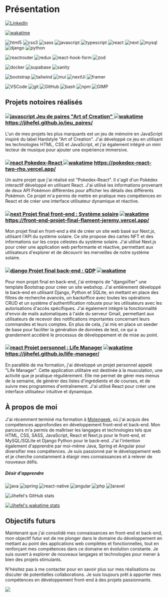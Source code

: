 # Présentation

[![LinkedIn](https://img.shields.io/badge/-LinkedIn-0A66C2?logo=LinkedIn&logoColor=white&style=flat)](https://www.linkedin.com/in/jfljflament/)

[![wakatime](https://wakatime.com/badge/user/c61c0565-ed7c-4256-bf44-388266fed5fb.svg)](https://wakatime.com/@c61c0565-ed7c-4256-bf44-388266fed5fb)

![html5](https://img.shields.io/badge/-HTML-E34F26?logo=HTML5&logoColor=white&style=flat) ![css3](https://img.shields.io/badge/-CSS-1572B6?logo=CSS3&logoColor=white&style=flat) ![sass](https://img.shields.io/badge/-Sass-CC6699?logo=Sass&logoColor=white&style=flat) ![javascript](https://img.shields.io/badge/-JavaScript-F7DF1E?logo=JavaScript&logoColor=black&style=flat) ![typescript](https://img.shields.io/badge/-TypeScript-3178C6?logo=Typescript&logoColor=white&style=flat) ![react](https://img.shields.io/badge/-React-61DAFB?logo=React&logoColor=white&style=flat) ![next](https://img.shields.io/badge/-Next.js-black?logo=Next.js&logoColor=white&style=flat)  ![mysql](https://img.shields.io/badge/-MySQL-00758f?logo=MySQL&logoColor=white&style=flat) ![django](https://img.shields.io/badge/-Django-092E20?logo=Django&logoColor=white&style=flat) ![python](https://img.shields.io/badge/-Python-3776AB?logo=Python&logoColor=ffde57&style=flat)

![reactrouter](https://img.shields.io/badge/-React%20Router-CA4245?logo=React%20Router&logoColor=black&style=flat) ![redux](https://img.shields.io/badge/-Redux%20Toolkit-764ABC?logo=Redux&logoColor=white&style=flat) ![react-hook-form](https://img.shields.io/badge/-React%20Hook%20Form-EC5990?logo=React%20Hook%20Form&logoColor=white&style=flat) ![zod](https://img.shields.io/badge/-Zod-3E67B1?logo=Zod&logoColor=white&style=flat)  

![docker](https://img.shields.io/badge/-Docker-2496ED?logo=Docker&logoColor=white&style=flat) ![supabase](https://img.shields.io/badge/-Supabase-3FCF8E?logo=Supabase&logoColor=white&style=flat) ![sanity](https://img.shields.io/badge/-Sanity-F03E2F?logo=Sanity&logoColor=white&style=flat)

![bootstrap](https://img.shields.io/badge/-Bootstrap-7952B3?logo=Bootstrap&logoColor=white&style=flat) ![tailwind](https://img.shields.io/badge/-Tailwind%20CSS-white?logo=Tailwind%20CSS&logoColor=06B6D4&style=flat) ![mui](https://img.shields.io/badge/-Material%20UI-007FFF?logo=MUI&logoColor=white&style=flat) ![nextUi](https://img.shields.io/badge/-NextUI-black?logo=NextUI&logoColor=white&style=flat) ![framer](https://img.shields.io/badge/-Framer%20Motion-0055FF?logo=Framer&logoColor=white&style=flat)

![VSCode](https://img.shields.io/badge/-Visual%20Studio%20Code-007ACC?logo=visualstudiocode&logoColor=white&style=flat) ![git](https://img.shields.io/badge/-Git-white?logo=Git&logoColor=F05032&style=flat) ![GitHub](https://img.shields.io/badge/-GitHub-181717?logo=GitHub&logoColor=white&style=flat) ![bash](https://img.shields.io/badge/-Bash-4EAA25?logo=GNU%20Bash&logoColor=white&style=flat) ![npm](https://img.shields.io/badge/-npm-CB3837?logo=npm&logoColor=white&style=flat) ![GIMP](https://img.shields.io/badge/-GIMP-5C5543?logo=GIMP&logoColor=white&style=flat) 

## Projets notoires réalisés

### [![javascript](https://img.shields.io/badge/-F7DF1E?logo=JavaScript&logoColor=black&style=flat) Jeu de paires "Art of Creation" ](https://github.com/Jihefel/jeu_paires) [![wakatime](https://wakatime.com/badge/user/c61c0565-ed7c-4256-bf44-388266fed5fb/project/893ea8be-4799-4710-9056-63a9132ecd52.svg)](https://wakatime.com/badge/user/c61c0565-ed7c-4256-bf44-388266fed5fb/project/893ea8be-4799-4710-9056-63a9132ecd52) https://jihefel.github.io/jeu_paires/

L'un de mes projets les plus marquants est un jeu de mémoire en JavaScript inspiré du label Hardstyle "Art of Creation". J'ai développé ce jeu en utilisant les technologies HTML, CSS et JavaScript, et j'ai également intégré un mini lecteur de musique pour ajouter une expérience immersive.

### [![react](https://img.shields.io/badge/-61DAFB?logo=React&logoColor=white&style=flat) Pokedex-React ](https://github.com/Jihefel/Pokedex-React) [![wakatime](https://wakatime.com/badge/user/c61c0565-ed7c-4256-bf44-388266fed5fb/project/275ddfc0-0e06-4b2b-99f6-7e3795427dfc.svg)](https://wakatime.com/badge/user/c61c0565-ed7c-4256-bf44-388266fed5fb/project/275ddfc0-0e06-4b2b-99f6-7e3795427dfc) https://pokedex-react-two-rho.vercel.app/
Un autre projet que j'ai réalisé est "Pokedex-React". Il s'agit d'un Pokédex interactif développé en utilisant React. J'ai utilisé les informations provenant de deux API Pokémon différentes pour afficher les détails des différents Pokémon. Ce projet m'a permis de mettre en pratique mes compétences en React et de créer une interface utilisateur dynamique et réactive.

### [![next](https://img.shields.io/badge/-black?logo=Next.js&logoColor=white&style=flat) Projet final front-end : Système solaire](https://github.com/Jihefel/Front-end-Projet_final-Flament_Jeremy) [![wakatime](https://wakatime.com/badge/user/c61c0565-ed7c-4256-bf44-388266fed5fb/project/4a06ad5b-3402-41b8-951f-bdcd0cb80d20.svg)](https://wakatime.com/badge/user/c61c0565-ed7c-4256-bf44-388266fed5fb/project/4a06ad5b-3402-41b8-951f-bdcd0cb80d20) https://front-end-projet-final-flament-jeremy.vercel.app/
Mon projet final en front-end a été de créer un site web basé sur Next.js, utilisant l'API du système solaire. Ce site propose des cartes NFT et des informations sur les corps célestes du système solaire. J'ai utilisé Next.js pour créer une application web performante et réactive, permettant aux utilisateurs d'explorer et de découvrir les merveilles de notre système solaire.

### [![django](https://img.shields.io/badge/-092E20?logo=Django&logoColor=white&style=flat) Projet final back-end : QDP](https://github.com/Jihefel/Backend-Projet_final-Flament_Jeremy) [![wakatime](https://wakatime.com/badge/user/c61c0565-ed7c-4256-bf44-388266fed5fb/project/f65adcad-f0da-45d4-9496-4b998954364e.svg)](https://wakatime.com/badge/user/c61c0565-ed7c-4256-bf44-388266fed5fb/project/f65adcad-f0da-45d4-9496-4b998954364e)
Pour mon projet final en back-end, j'ai entrepris de "djangoïfier" une template Bootstrap pour créer un site webshop. J'ai entièrement développé le back-end en utilisant Django, Python et SQLite, en mettant en place des filtres de recherche avancés, un backoffice avec toutes les opérations CRUD et un système d'authentification robuste pour les utilisateurs avec les autorisations d'accès spécifiques. J'ai également intégré la fonctionnalité d'envoi de mails automatiques à l'aide du serveur Gmail, permettant aux utilisateurs de recevoir des notifications importantes concernant leurs commandes et leurs comptes.
En plus de cela, j'ai mis en place un seeder de base pour faciliter la génération de données de test, ce qui a grandement accéléré le processus de développement et de mise au point.

### [![react](https://img.shields.io/badge/-61DAFB?logo=React&logoColor=white&style=flat) Projet personnel : Life Manager](https://github.com/Jihefel/life-manager) [![wakatime](https://wakatime.com/badge/user/c61c0565-ed7c-4256-bf44-388266fed5fb/project/4a6699b5-d5f4-44a8-bd5c-ac65fee8ea2d.svg)](https://wakatime.com/badge/user/c61c0565-ed7c-4256-bf44-388266fed5fb/project/4a6699b5-d5f4-44a8-bd5c-ac65fee8ea2d) https://jihefel.github.io/life-manager/
En parallèle de ma formation, j'ai développé un projet personnel appelé "Life Manager". Cette application utilitaire est destinée à la musculation, une activité que je pratique régulièrement. Elle me permet de gérer mes menus de la semaine, de générer des listes d'ingrédients et de courses, et de suivre mes programmes d'entraînement. J'ai utilisé React pour créer une interface utilisateur intuitive et dynamique.


## À propos de moi
J'ai récemment terminé ma formation à [Molengeek](https://molengeek.com/), où j'ai acquis des compétences approfondies en développement front-end et back-end. Mon parcours m'a permis de maîtriser les langages et technologies tels que HTML, CSS, SASS, JavaScript, React et Next.js pour le front-end, et MySQL/SQLite et Django Python pour le back-end. J'ai l'intention également d'apprendre par moi-même Java, Spring et Angular pour diversifier mes compétences. Je suis passionné par le développement web et je cherche constamment à élargir mes connaissances et à relever de nouveaux défis.


##### Désir d'apprendre
![java](https://img.shields.io/badge/-Java-f89820?logo=Oracle&logoColor=white&style=flat) ![spring](https://img.shields.io/badge/-Spring-6DB33F?logo=Spring&logoColor=white&style=flat) ![react-native](https://img.shields.io/badge/-React%20Native-white?logo=React&logoColor=61DAFB&style=flat) ![angular](https://img.shields.io/badge/-Angular-DD0031?logo=Angular&logoColor=white&style=flat) 
![php](https://img.shields.io/badge/-PHP-777BB4?logo=PHP&logoColor=white&style=flat) ![laravel](https://img.shields.io/badge/-Laravel-F05340?logo=Laravel&logoColor=white&style=flat) 



![Jihefel's GitHub stats](https://github-readme-stats.vercel.app/api?username=jihefel&theme=transparent&hide_border=true&layout=compact)

[![Jihefel's wakatime stats](https://github-readme-stats.vercel.app/api/wakatime?username=jihefel&layout=compact&hide_border=true&theme=transparent)](https://wakatime.com/@c61c0565-ed7c-4256-bf44-388266fed5fb)


## Objectifs futurs
Maintenant que j'ai consolidé mes connaissances en front-end et back-end, mon objectif futur est de me plonger dans le domaine du développement en mettant au point des applications web complètes et fonctionnelles, tout en renforçant mes compétences dans ce domaine en évolution constante. Je suis ouvert à explorer de nouveaux langages et technologies pour mener à bien des projets stimulants.

N'hésitez pas à me contacter pour en savoir plus sur mes réalisations ou discuter de potentielles collaborations. Je suis toujours prêt à apporter mes compétences en développement front-end à des projets passionnants.

![](https://komarev.com/ghpvc/?username=jihefel)
